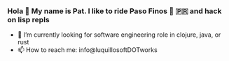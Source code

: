 ### Hola 👋 My name is Pat. I like to ride Paso Finos 🐎 🇵🇷  and hack on lisp repls

- 🔭 I’m currently looking for software engineering role in clojure, java, or rust
- 📫 How to reach me: info@luquillosoftDOTworks




<!-- - I taught myself to program by botting/scraping web properties, creating structured data, and turning that into 💸 

<!-- - 🌱 Current projects are a port of SIMDJSON to the [java vector module](https://docs.oracle.com/en/java/javase/19/docs/api/jdk.incubator.vector/module-summary.html) & a distributed, queryable AST-based clojure editor -->

<!--
✨ _special_ ✨
- 👯 I’m looking to collaborate on ...
- 🤔 I’m looking for help with ...
- 💬 Ask me about ...

- 😄 Pronouns: ...
-->
